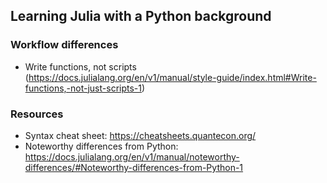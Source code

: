 ## Learning Julia with a Python background

### Workflow differences

- Write functions, not scripts (https://docs.julialang.org/en/v1/manual/style-guide/index.html#Write-functions,-not-just-scripts-1)

### Resources

- Syntax cheat sheet: https://cheatsheets.quantecon.org/
- Noteworthy differences from Python: https://docs.julialang.org/en/v1/manual/noteworthy-differences/#Noteworthy-differences-from-Python-1
